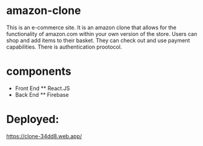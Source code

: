 # amazon-clone

This is an e-commerce site.  It is an amazon clone that allows for the functionality of amazon.com within your own version of the store. Users can shop and add items to their basket.  They can check out and use payment capabilities.  There is authentication prootocol. 

# components  
* Front End
** React.JS
* Back End
** Firebase


# Deployed:
https://clone-34dd8.web.app/
